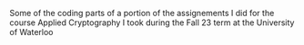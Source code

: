 Some of the coding parts of a portion of the assignements I did for the course Applied Cryptography I took during the Fall 23 term at the University of Waterloo

